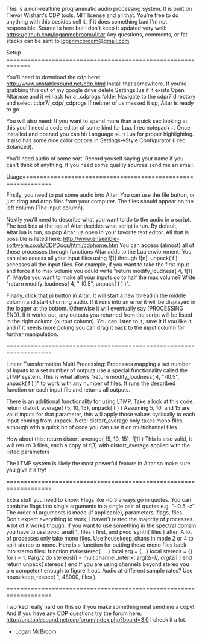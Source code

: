 This is a non-realtime programmatic audio processing system. 
It is built on Trevor Wishart's CDP tools.
MIT license and all that. You're free to do anything with this besides sell it, if it does something bad I'm not responsible.
Source is here but I don't keep it updated very well: https://github.com/loganmcbroom/Altar
Any questions, comments, or fat stacks can be sent to loganmcbroom@gmail.com

Setup =============================================================

You'll need to download the cdp here: http://www.unstablesound.net/cdp.html
Install that somewhere.
If you're grabbing this out of my google drive delete Settings.lua if it exists
Open Altar.exe and it will ask for a _cdprogs folder 
Navigate to the cdpr7 directory and select cdpr7/_cdp/_cdprogs
If neither of us messed it up, Altar is ready to go

You will also need:
If you want to spend more than a quick sec looking at this you'll need a code editor of some kind for Lua.
I rec notepad++. Once installed and opened you can hit Language->L->Lua for proper highlighting. 
It also has some nice color options in Settings->Style Configurator (I rec Solarized).
	
You'll need audio of some sort. 
Record youself saying your name if you can't think of anything.
If you need some quality sources send me an email.

Usage==============================================================

Firstly, you need to put some audio into Altar. You can use the file button, or just drag and drop files from your computer.
The files should appear on the left column (The input column).

Nextly you'll need to describe what you want to do to the audio in a script. The text box at the top of Altar decides what script is run. 
By default, Altar.lua is run, so pop Altar.lua open in your favorite text editor.
All that is possible is listed here: http://www.ensemble-software.co.uk/CDPDocs/html/cdphome.htm
You can access (almost) all of these processes through functions Altar adds to the Lua enviornment.
You can also access all your input files using f[1] through f[n]. unpack( f ) accesses all the input files.
For example, if you want to take the first input and force it to max volume you could write "return modify_loudness( 4, f[1] )".
Maybe you want to make all your inputs go to half the max volume? Write "return modify_loudness( 4, "-l0.5", unpack( f ) )".

Finally, click that pi button in Altar. It will start a new thread in the middle column and start churning audio.
If it runs into an error it will be displayed in the logger at the bottom. Otherwise it will eventually say [PROCESSING END].
If it works out, any outputs you returned from the script will be listed in the right column (output column).
You can listen to it, save it if you like it, and if it needs more poking you can drag it back to the input column for further manipulation.

===================================================================

Linear Transformation Multi Processing:
Processes mapping a set number of inputs to a set number of outputs use a special functionality called the LTMP system.
This is what allows "return modify_loudness( 4, "-l0.5", unpack( f ) )" to work with any number of files.
It runs the described function on each input file and returns all outputs.

There is an additional functionality for using LTMP. Take a look at this code.
	return distort_average( {5, 10, 15}, unpack( f ) )
Assuming 5, 10, and 15 are valid inputs for that parameter, this will apply those values cyclically to each input coming from unpack.
Note: distort_average only takes mono files, although with a quick bit of code you can use it on multichannel files

How about this:
	return distort_average( {5, 10, 15}, f[1] )
This is also valid, it will return 3 files, each a copy of f[1] with distort_average applied with the listed parameters

The LTMP system is likely the most powerful feature in Altar so make sure you give it a try!

===================================================================

Extra stuff you need to know:
Flags like -l0.5 always go in quotes. You can combine flags into single arguments in a single pair of quotes e.g. "-l0.5 -z".
The order of arguments is mode (if applicable), parameters, flags, files.
Don't expect everything to work, I haven't tested the majority of processes. A lot of it works though.
If you want to use something in the spectral domain you have to use pvoc_anal( 1, files ) first, and pvoc_synth( files ) after.
A lot of processes only take mono files. Use housekeep_chans in mode 2 or 4 to split stereo to mono.
Here is a function for putting those mono files back into stereo files:
	function makestereo( ... )
		local arg = {...}
		local stereos = {}
		for i = 1, #arg/2 do stereos[i] = multichannel_interlx( arg[2*i-1], arg[2*i] ) end
		return unpack( stereos )
	end
If you are using channels beyond stereo you are competent enough to figure it out.
Audio at different sample rates? Use housekeep_respec( 1, 48000, files ).

===================================================================

I worked really hard on this so if you make something neat send me a copy! 
And if you have any CDP questions try the forum here: http://unstablesound.net/cdpforum/index.php?board=3.0
I check it a lot.
 - Logan McBroom

